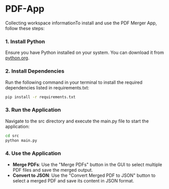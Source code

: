 # PDF-App
Collecting workspace informationTo install and use the PDF Merger App, follow these steps:

### 1. Install Python
Ensure you have Python installed on your system. You can download it from [python.org](https://www.python.org/).

### 2. Install Dependencies
Run the following command in your terminal to install the required dependencies listed in requirements.txt:

```sh
pip install -r requirements.txt
```

### 3. Run the Application
Navigate to the src directory and execute the main.py file to start the application:

```sh
cd src
python main.py
```

### 4. Use the Application
- **Merge PDFs**: Use the "Merge PDFs" button in the GUI to select multiple PDF files and save the merged output.
- **Convert to JSON**: Use the "Convert Merged PDF to JSON" button to select a merged PDF and save its content in JSON format.

